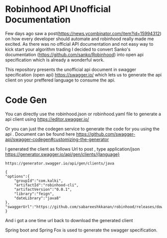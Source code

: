 # Robinhood API Unofficial Documentation

Few days ago saw a post(https://news.ycombinator.com/item?id=15994312) on how every developer should automate and robinhood really made me excited. As there was no official API documentation and not easy way to kick start your algorithm trading I decided to convert Sanko's documentation (https://github.com/sanko/Robinhood) into open api specification which is already a wonderful work.

This repository presents the unofficial api document in swagger specification (open api) https://swagger.io/
which lets us to generate the api client on your preffered language to consume the api. 
# Code Gen
You can directly use the robinhood.json or robinhood.yaml file to generate a api client using 
https://editor.swagger.io/

Or you can just the codegen service to generate the code for you using the api . Document can be found here 
https://github.com/swagger-api/swagger-codegen#customizing-the-generator


I generated the client as follows
Url to post , type application/json
https://generator.swagger.io/api/gen/clients/{language}

    https://generator.swagger.io/api/gen/clients/java

    {
    "options":{
	    "groupId":"com.kalki",
	    "artifactId":"robinhood-cli",
	    "artifactVersion":"0.0.1",
	    "library":"feign",
	    "dateLibrary":"java8"
    },	   
    "swaggerUrl":"https://github.com/sabareeshkkanan/robinhood/releases/download/0.3/robinhood.json"
    }

And i got a one time url back to download the generated client

Spring boot and Spring Fox is used to generate the swagger specification.




